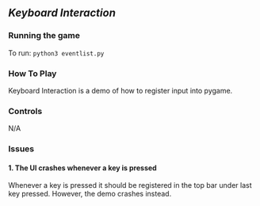 ## *Keyboard Interaction*
### **Running the game**
To run: `python3 eventlist.py`

### **How To Play**
Keyboard Interaction is a demo of how to register input into pygame. 

### **Controls**
N/A

### **Issues**
#### 1. The UI crashes whenever a key is pressed
Whenever a key is pressed it should be registered in the top bar under last key pressed. However, the demo crashes instead.
